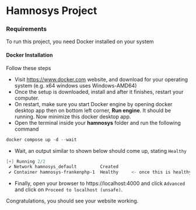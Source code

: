 # Hamnosys Project

### Requirements
To run this project, you need Docker installed on your system

#### Docker Installation
Follow these steps
 - Visit https://www.docker.com website, and download for your operating system (e.g. x64 windows uses Windows-AMD64)
 - Once the setup is downloaded, install and after it finishes, restart your computer.
 - On restart, make sure you start Docker engine by opening docker desktop app then on bottom left corner, **Run engine**. It should be running. Now minimize this docker desktop app.
 - Open the terminal inside your **hamnosys** folder and run the following command
```powershell
docker compose up -d --wait
```
 - Wait, an output similar to shown below should come up, stating `Healthy`
```powershell
[+] Running 2/2
 ✔ Network hamnosys_default         Created                                                           0.0s
 ✔ Container hamnosys-frankenphp-1  Healthy     <- once this is healthy, we are good                 30.9s
```
 - Finally, open your browser to https://localhost:4000 and click `Advanced` and click on `Proceed to localhost (unsafe)`. 

Congratulations, you should see your website working.